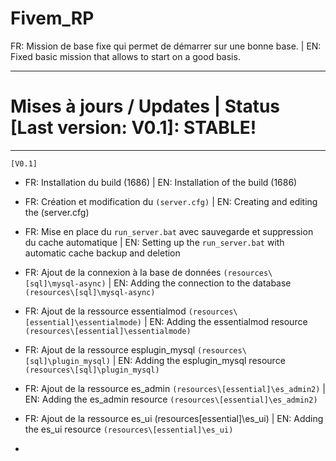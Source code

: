 # Fivem_RP
FR: Mission de base fixe qui permet de démarrer sur une bonne base. | EN: Fixed basic mission that allows to start on a good basis.

-----------------------------------------------------------------

# Mises à jours / Updates | Status [Last version: V0.1]: STABLE!

-----------------------------------------------------------------
`[V0.1]`

- FR: Installation du build (1686) | EN: Installation of the build (1686)

- FR: Création et modification du `(server.cfg)` | EN: Creating and editing the (server.cfg)

- FR: Mise en place du `run_server.bat` avec sauvegarde et suppression du cache automatique | EN: Setting up the `run_server.bat` with automatic cache backup and deletion

- FR: Ajout de la connexion à la base de données `(resources\[sql]\mysql-async)` | EN: Adding the connection to the database `(resources\[sql]\mysql-async)`

- FR: Ajout de la ressource essentialmod `(resources\[essential]\essentialmode)` | EN: Adding the essentialmod resource `(resources\[essential]\essentialmode)`

- FR: Ajout de la ressource esplugin_mysql `(resources\[sql]\plugin_mysql)` | EN: Adding the esplugin_mysql resource `(resources\[sql]\plugin_mysql)`

- FR: Ajout de la ressource es_admin `(resources\[essential]\es_admin2)` | EN: Adding the es_admin resource `(resources\[essential]\es_admin2)`

- FR: Ajout de la ressource es_ui (resources\[essential]\es_ui) | EN: Adding the es_ui resource `(resources\[essential]\es_ui)`

-
